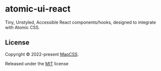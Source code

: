 # atomic-ui-react

Tiny, Unstyled, Accessible React components/hooks, designed to integrate with
Atomic CSS.

## License

Copyright © 2022-present [MapCSS](https://github.com/MapCSS).

Released under the [MIT](./LICENSE) license
